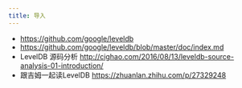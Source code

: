 ```yaml
---
title: 导入
---
```


- https://github.com/google/leveldb
- https://github.com/google/leveldb/blob/master/doc/index.md
- LevelDB 源码分析 http://cighao.com/2016/08/13/leveldb-source-analysis-01-introduction/
- 跟吉姆一起读LevelDB https://zhuanlan.zhihu.com/p/27329248
